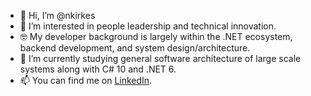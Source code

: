 - 👋 Hi, I’m @nkirkes
- 👀 I’m interested in people leadership and technical innovation. 
- 🤓 My developer background is largely within the .NET ecosystem, backend development, and system design/architecture.
- 🌱 I’m currently studying general software architecture of large scale systems along with C# 10 and .NET 6.
- 📫 You can find me on <a href="https://www.linkedin.com/in/nickkirkes">LinkedIn</a>.
